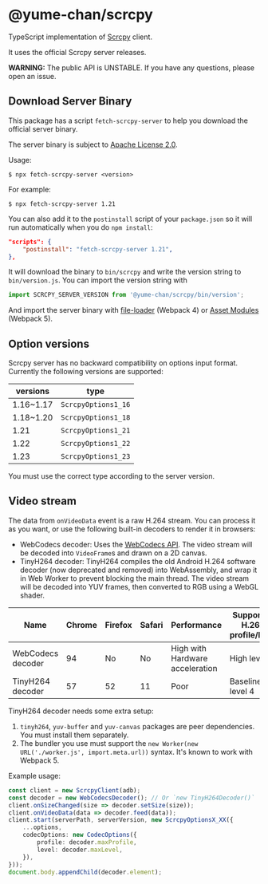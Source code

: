 # @yume-chan/scrcpy

TypeScript implementation of [Scrcpy](https://github.com/Genymobile/scrcpy) client.

It uses the official Scrcpy server releases.

**WARNING:** The public API is UNSTABLE. If you have any questions, please open an issue.

## Download Server Binary

This package has a script `fetch-scrcpy-server` to help you download the official server binary.

The server binary is subject to [Apache License 2.0](https://github.com/Genymobile/scrcpy/blob/master/LICENSE).

Usage:

```
$ npx fetch-scrcpy-server <version>
```

For example:

```
$ npx fetch-scrcpy-server 1.21
```

You can also add it to the `postinstall` script of your `package.json` so it will run automatically when you do `npm install`:

```json
"scripts": {
    "postinstall": "fetch-scrcpy-server 1.21",
},
```

It will download the binary to `bin/scrcpy` and write the version string to `bin/version.js`. You can import the version string with

```js
import SCRCPY_SERVER_VERSION from '@yume-chan/scrcpy/bin/version';
```

And import the server binary with [file-loader](https://v4.webpack.js.org/loaders/file-loader/) (Webpack 4) or [Asset Modules](https://webpack.js.org/guides/asset-modules/) (Webpack 5).

## Option versions

Scrcpy server has no backward compatibility on options input format. Currently the following versions are supported:

| versions  | type                |
| --------- | ------------------- |
| 1.16~1.17 | `ScrcpyOptions1_16` |
| 1.18~1.20 | `ScrcpyOptions1_18` |
| 1.21      | `ScrcpyOptions1_21` |
| 1.22      | `ScrcpyOptions1_22` |
| 1.23      | `ScrcpyOptions1_23` |

You must use the correct type according to the server version.

## Video stream

The data from `onVideoData` event is a raw H.264 stream. You can process it as you want, or use the following built-in decoders to render it in browsers:

* WebCodecs decoder: Uses the [WebCodecs API](https://developer.mozilla.org/en-US/docs/Web/API/WebCodecs_API). The video stream will be decoded into `VideoFrame`s and drawn on a 2D canvas.
* TinyH264 decoder: TinyH264 compiles the old Android H.264 software decoder (now deprecated and removed) into WebAssembly, and wrap it in Web Worker to prevent blocking the main thread. The video stream will be decoded into YUV frames, then converted to RGB using a WebGL shader.

| Name              | Chrome | Firefox | Safari | Performance                     | Supported H.264 profile/level |
| ----------------- | ------ | ------- | ------ | ------------------------------- | ----------------------------- |
| WebCodecs decoder | 94     | No      | No     | High with Hardware acceleration | High level 5                  |
| TinyH264 decoder  | 57     | 52      | 11     | Poor                            | Baseline level 4              |

TinyH264 decoder needs some extra setup:

1. `tinyh264`, `yuv-buffer` and `yuv-canvas` packages are peer dependencies. You must install them separately.
2. The bundler you use must support the `new Worker(new URL('./worker.js', import.meta.url))` syntax. It's known to work with Webpack 5.

Example usage:

```ts
const client = new ScrcpyClient(adb);
const decoder = new WebCodecsDecoder(); // Or `new TinyH264Decoder()`
client.onSizeChanged(size => decoder.setSize(size));
client.onVideoData(data => decoder.feed(data));
client.start(serverPath, serverVersion, new ScrcpyOptionsX_XX({
    ...options,
    codecOptions: new CodecOptions({
        profile: decoder.maxProfile,
        level: decoder.maxLevel,
    }),
}));
document.body.appendChild(decoder.element);
```
